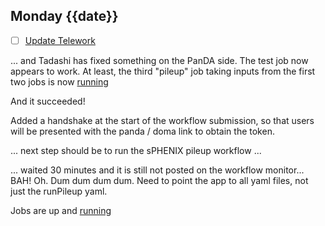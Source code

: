 ## Monday {{date}}

- [ ] [Update Telework](https://docs.google.com/spreadsheets/d/16AZZBiKL1s6eGgH2KFiJPnD8-TjRsC0HYy4Qdmbr358/edit#gid=0)

... and Tadashi has fixed something on the PanDA side.  The test job now appears to work.  At least, the third "pileup" job taking inputs from the first two jobs is now [running](https://panda-doma.cern.ch/tasks/?jeditaskid=66666|66664|66665)

And it succeeded!  

Added a handshake at the start of the workflow submission, so that users will be presented with the panda / doma link to obtain the token.

... next step should be to run the sPHENIX pileup workflow ...

... waited 30 minutes and it is still not posted on the workflow monitor...  BAH!  Oh.  Dum dum dum dum.  Need to point the app to all yaml files, not just the runPileup yaml.

Jobs are up and [running](https://panda-doma.cern.ch/tasks/?jeditaskid=66673|66674)


